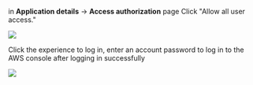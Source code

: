<IntegrationDetailCard title="Experience login">

in **Application details** -> **Access authorization** page Click "Allow all user access."

![](~@imagesZhCn/integration/aws/global-3-1.png)

Click the experience to log in, enter an account password to log in to the AWS console after logging in successfully

<img src="~@imagesEnUs/integration/aws-global/aws16.png" class="md-img-padding" />

</IntegrationDetailCard>
